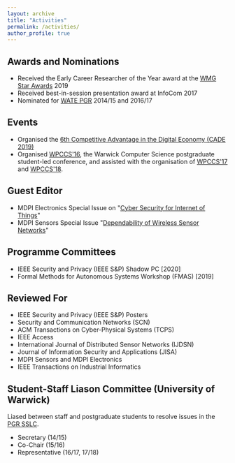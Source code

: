 ```yaml
---
layout: archive
title: "Activities"
permalink: /activities/
author_profile: true
---
```


## Awards and Nominations

 * Received the Early Career Researcher of the Year award at the [WMG Star Awards](https://warwick.ac.uk/fac/sci/wmg/people/athena_swan/starawards/) 2019
 * Received best-in-session presentation award at InfoCom 2017
 * Nominated for [WATE PGR](https://warwick.ac.uk/services/od/academic-development/wate/watepgrinfo/) 2014/15 and 2016/17

## Events

 * Organised the [6th Competitive Advantage in the Digital Economy (CADE 2019)](https://warwick.ac.uk/cade19)
 * Organised [WPCCS'16](http://warwick.ac.uk/wpccs16), the Warwick Computer Science postgraduate student-led conference, and assisted with the organisation of [WPCCS'17](http://warwick.ac.uk/wpccs17) and [WPCCS'18](http://warwick.ac.uk/wpccs18).

## Guest Editor

 * MDPI Electronics Special Issue on "[Cyber Security for Internet of Things](https://www.mdpi.com/journal/electronics/special_issues/cyber_security_iot)"
 * MDPI Sensors Special Issue "[Dependability of Wireless Sensor Networks](https://www.mdpi.com/journal/sensors/special_issues/Dependability_WSN)"

## Programme Committees

 * IEEE Security and Privacy (IEEE S\&P) Shadow PC [2020]
 * Formal Methods for Autonomous Systems Workshop (FMAS) [2019]

## Reviewed For

 * IEEE Security and Privacy (IEEE S&P) Posters
 * Security and Communication Networks (SCN)
 * ACM Transactions on Cyber-Physical Systems (TCPS)
 * IEEE Access
 * International Journal of Distributed Sensor Networks (IJDSN)
 * Journal of Information Security and Applications (JISA)
 * MDPI Sensors and MDPI Electronics
 * IEEE Transactions on Industrial Informatics

## Student-Staff Liason Committee (University of Warwick)

Liased between staff and postgraduate students to resolve issues in the [PGR SSLC](https://warwick.ac.uk/fac/sci/dcs/research/doctoralstudies/pgr-intranet/pgrsslc).

 * Secretary (14/15)
 * Co-Chair (15/16)
 * Representative (16/17, 17/18)
